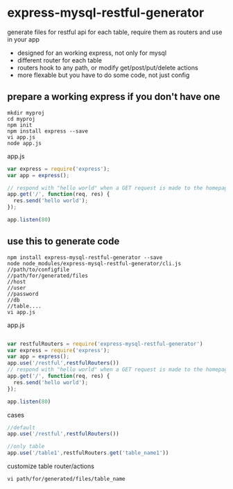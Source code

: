 # express-mysql-restful-generator
generate files for restful api for each table, require them as routers and use in your app
- designed for an working express, not only for mysql
- different router for each table
- routers hook to any path, or modify get/post/put/delete actions
- more flexable but you have to do some code, not just config

## prepare a working express if you don't have one
```shell
mkdir myproj
cd myproj
npm init
npm install express --save
vi app.js
node app.js
```
app.js
```javascript
var express = require('express');
var app = express();

// respond with "hello world" when a GET request is made to the homepage
app.get('/', function(req, res) {
  res.send('hello world');
});

app.listen(80)
```

## use this to generate code
```shell
npm install express-mysql-restful-generator --save
node node_modules/express-mysql-restful-generator/cli.js
//path/to/configfile
//path/for/generated/files
//host
//user
//password
//db
//table....
vi app.js
```
app.js
```javascript

var restfulRouters = require('express-mysql-restful-generator')
var express = require('express');
var app = express();
app.use('/restful',restfulRouters())
// respond with "hello world" when a GET request is made to the homepage
app.get('/', function(req, res) {
  res.send('hello world');
});

app.listen(80)
```
cases
```javascript
//default
app.use('/restful',restfulRouters())

//only table
app.use('/table1',restfulRouters.get('table_name1'))
```
customize table router/actions
```shell
vi path/for/generated/files/table_name
```

